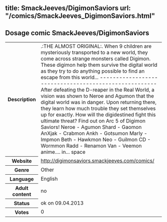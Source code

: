 title: SmackJeeves/DigimonSaviors
url: "/comics/SmackJeeves_DigimonSaviors.html"
---
Dosage comic SmackJeeves/DigimonSaviors
-----------------------------------------

<table class="comicinfo">
<tr>
<th>Description</th><td>.:THE ALMOST ORIGINAL:. When 9 children are mysteriously transported to a new world, they come across strange monsters called Digimon. These digimon help them survive the digital world as they try to do anything possible to find an escape from this world... ------------------------------------------------------ After defeating the D-reaper in the Real World, a vision was shown to Neroe and Agumon that the digital world was in danger. Upon returning there, they learn how much trouble they set themselves up for exactly. How will the digidestined fight this ultimate threat? Find out on Arc 5 of Digimon Saviors! Neroe - Agumon Shard - Gaomon AnXjak - Crabmon Ankh - Gotsumon Marly - Impmon Beth - Hawkmon Neo - Guilmon CD - Wormmon Radd - Renamon Van - Veemon anime.... in... space</td>
</tr>
<tr>
<th>Website</th><td><a href="http://digimonsaviors.smackjeeves.com/comics/">http://digimonsaviors.smackjeeves.com/comics/</a></td>
</tr>
<tr>
<th>Genre</th><td>Other</td>
</tr>
<tr>
<th>Language</th><td>English</td>
</tr>
<tr>
<th>Adult content</th><td>no</td>
</tr>
<tr>
<th>Status</th><td>ok on 09.04.2013</td>
</tr>
<tr>
<th>Votes</th><td>0</div></td>
</tr>
</table>
